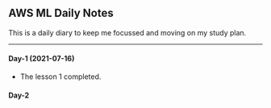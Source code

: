## AWS ML Daily Notes

This is a daily diary to keep me focussed and moving on my study plan.

------------------
#### Day-1 (2021-07-16)
- The lesson 1 completed.

#### Day-2 

